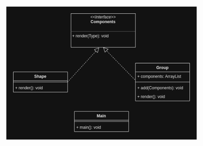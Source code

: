 
![This is an image](https://github.com/whereisfarukk/Studymaterial/blob/main/Semester%203-1/Software%20Architecture%20and%20design%20pattern/DesignPattern/src/Photos/Composite_design_UML.png)
